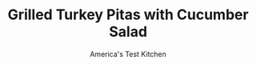 ---
layout: ../../layouts/MarkdownPostLayout.astro
title: Grilled Turkey Pitas with Cucumber Salad
author: America's Test Kitchen
pubDate: 2023-03-15
description: "These Grilled Turkey Pitas feature Feta cheese, which adds flavor and richness to the lean ground turkey, and a fresh cucumber salad with kalamata olives completes the Mediterranean flavor profile."
image_url: https://res.cloudinary.com/hksqkdlah/image/upload/ar_1:1,c_fill,dpr_2.0,f_auto,fl_lossy.progressive.strip_profile,g_faces:auto,q_auto:low,w_344/21474_sfs-grilled-turkey-pitas-with-cucumber-salad-008
tags: ["Main Courses","Turkey","Weeknight","Sandwiches"]
calories: 2212
protein: 42
carbohydrates: 20
fats: 
fiber: 3
ingredients: ["1 , cucumber, peeled, halved lengthwise, seeded, and sliced thin","4 ounces, feta cheese, crumbled (1 cup)","1/2 cup, pitted kalamata olives, chopped, plus 2 teaspoons brine","1/4 cup, mayonnaise","4 , scallions, white and green parts separated and sliced thin",", Salt and pepper","1 1/2 pounds, ground turkey","2 tablespoons, chopped fresh oregano","2 (8-inch), pita breads, halved"]
serves: 4
time: "30 minutes"
instructions: ["Combine cucumber, 1/4 cup feta, olives and brine, mayonnaise, and scallion greens in bowl. Season with salt and pepper to taste. Knead turkey, oregano, remaining 3/4 cup feta, scallion whites, 1 teaspoon salt, and 1/2 teaspoon pepper together in second bowl. Shape turkey mixture into 4 (1/2-inch-thick) oval patties and press shallow divot in center of each.","Grill over medium-hot fire until burgers register 160 degrees, 5 to 7 minutes per side. Transfer to plate. Grill pita bread until warmed through, about 30 seconds per side. Place 1 burger in each pita along with one-quarter of cucumber salad. Serve."]
nutrition: ["631 mg Potassium","533 mg Phosphorus","282 mg Calcium","4 mg Iron","79 mg Magnesium","810 mg Sodium","5 mg Zinc","34 g Fat","12 mg Niacin (B3)","10 g Monounsaturated","11 g Polyunsaturated","3 mg Vitamin C","156 mg Cholesterol","11 g Saturated","3 g Fiber","45 µg Folate (food)","3 g Sugars","40 µg Vitamin K","244 g Water","20 g Carbs","45 µg Folate equivalent (total)","42 g Protein","1 mg Vitamin E","2 µg Vitamin B12","1 mg Vitamin B6","93 µg Vitamin A","553 kcal Energy","2212 calories"]
notes: "Making a divot in the center of each burger lets the burgers cook up flat."
---